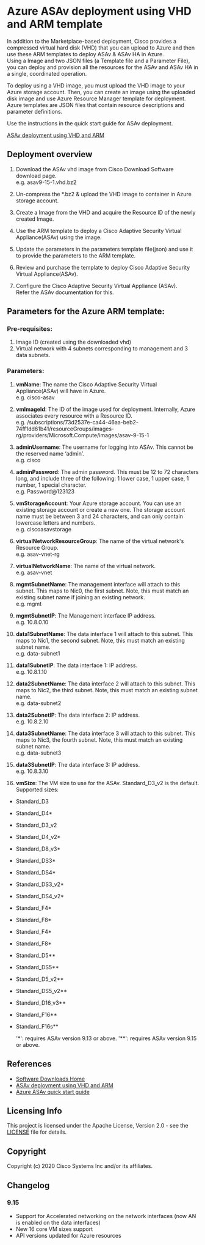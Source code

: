 # Azure ASAv deployment using VHD and ARM template

In addition to the Marketplace-based deployment, Cisco provides a compressed virtual hard disk (VHD) that you can upload to Azure and then use these ARM templates to deploy ASAv & ASAv HA in Azure.<br>
Using a Image and two JSON files (a Template file and a Parameter File), you can deploy and provision all the resources for the ASAv and ASAv HA in a single, coordinated operation.<br>

To deploy using a VHD image, you must upload the VHD image to your Azure storage account. Then, you can create an image using the uploaded disk image and use Azure Resource Manager template for deployment.<br>
Azure templates are JSON files that contain resource descriptions and parameter definitions.<br>

Use the instructions in the quick start guide for ASAv deployment.<br>

[ASAv deployment using VHD and ARM](https://www.cisco.com/c/en/us/td/docs/security/asa/asa910/asav/quick-start-book/asav-910-qsg/asav_azure.html#id_87923)<br>


## Deployment overview

1. Download the ASAv vhd image from Cisco Download Software download page.<br>
e.g. asav9-15-1.vhd.bz2<br>

2. Un-compress the *.bz2 & upload the VHD image to container in Azure storage account.<br>

3. Create a Image from the VHD and acquire the Resource ID of the newly created Image.<br>

4. Use the ARM template to deploy a Cisco Adaptive Security Virtual Appliance(ASAv) using the image.<br>

5. Update the parameters in the parameters template file(json) and use it to provide the parameters to the ARM template.<br>

6. Review and purchase the template to deploy Cisco Adaptive Security Virtual Appliance(ASAv).<br>

7. Configure the Cisco Adaptive Security Virtual Appliance (ASAv).<br>
Refer the ASAv documentation for this.<br>


## Parameters for the Azure ARM template:

### Pre-requisites:
1. Image ID (created using the downloaded vhd)
2. Virtual network with 4 subnets corresponding to management and 3 data subnets.

### Parameters:
1. **vmName**: The name the Cisco Adaptive Security Virtual Appliance(ASAv) will have in Azure.<br>
e.g. cisco-asav

2. **vmImageId**: The ID of the image used for deployment. Internally, Azure associates every resource with a Resource ID.<br>
e.g. /subscriptions/73d2537e-ca44-46aa-beb2-74ff1dd61b41/resourceGroups/images-rg/providers/Microsoft.Compute/images/asav-9-15-1

3. **adminUsername**: The username for logging into ASAv. This cannot be the reserved name ‘admin’.<br>
e.g. cisco

4. **adminPassword**: The admin password. This must be 12 to 72 characters long, and include three of the following: 1 lower case, 1 upper case, 1 number, 1 special character.<br>
e.g. Password@123123

5. **vmStorageAccount**: Your Azure storage account. You can use an existing storage account or create a new one. The storage account name must be between 3 and 24 characters, and can only contain lowercase letters and numbers.<br>
e.g. ciscoasavstorage

6. **virtualNetworkResourceGroup**: The name of the virtual network's Resource Group.<br>
e.g. asav-vnet-rg

7. **virtualNetworkName**: The name of the virtual network.<br>
e.g. asav-vnet

8. **mgmtSubnetName**: The management interface will attach to this subnet. This maps to Nic0, the first subnet. Note, this must match an existing subnet name if joining an existing network.<br>
e.g. mgmt

9. **mgmtSubnetIP**: The Management interface IP address.<br>
e.g. 10.8.0.10

10. **data1SubnetName**: The data interface 1 will attach to this subnet. This maps to Nic1, the second subnet. Note, this must match an existing subnet name.<br>
e.g. data-subnet1

11. **data1SubnetIP**: The data interface 1: IP address.<br>
e.g. 10.8.1.10

12. **data2SubnetName**: The data interface 2 will attach to this subnet. This maps to Nic2, the third subnet. Note, this must match an existing subnet name.<br>
e.g. data-subnet2

13. **data2SubnetIP**: The data interface 2: IP address.<br>
e.g. 10.8.2.10

14. **data3SubnetName**: The data interface 3 will attach to this subnet. This maps to Nic3, the fourth subnet. Note, this must match an existing subnet name.<br>
e.g. data-subnet3

15. **data3SubnetIP**: The data interface 3: IP address.<br>
e.g. 10.8.3.10

16. **vmSize**: The VM size to use for the ASAv. Standard_D3_v2 is the default.<br>
Supported sizes:<br>
  * Standard_D3
  * Standard_D4*
  * Standard_D3_v2
  * Standard_D4_v2*
  * Standard_D8_v3*
  * Standard_DS3*
  * Standard_DS4*
  * Standard_DS3_v2*
  * Standard_DS4_v2*
  * Standard_F4*
  * Standard_F8*
  * Standard_F4*
  * Standard_F8*
  * Standard_D5**
  * Standard_DS5**
  * Standard_D5_v2**
  * Standard_DS5_v2**
  * Standard_D16_v3**
  * Standard_F16**
  * Standard_F16s**

    '*': requires ASAv version 9.13 or above.
    '**': requires ASAv version 9.15 or above.

## References
* [Software Downloads Home](https://software.cisco.com/download/home/286119613/type/280775065/release/9.15.1)
* [ASAv deployment using VHD and ARM](https://www.cisco.com/c/en/us/td/docs/security/asa/asa910/asav/quick-start-book/asav-910-qsg/asav_azure.html#id_87923)
* [Azure ASAv quick start guide](https://www.cisco.com/c/en/us/td/docs/security/asa/asa915/asav/getting-started/asav-915-gsg/m_asav-azure.html)

## Licensing Info
This project is licensed under the Apache License, Version 2.0 - see the [LICENSE](../../../../LICENSE) file for details.

## Copyright
Copyright (c) 2020 Cisco Systems Inc and/or its affiliates.

## Changelog
### 9.15
- Support for Accelerated networking on the network interfaces
(now AN is enabled on the data interfaces)
- New 16 core VM sizes support
- API versions updated for Azure resources
